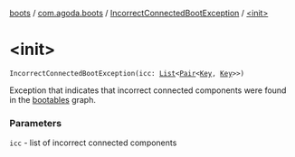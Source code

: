 [boots](../../index.md) / [com.agoda.boots](../index.md) / [IncorrectConnectedBootException](index.md) / [&lt;init&gt;](./-init-.md)

# &lt;init&gt;

`IncorrectConnectedBootException(icc: `[`List`](https://kotlinlang.org/api/latest/jvm/stdlib/kotlin.collections/-list/index.html)`<`[`Pair`](https://kotlinlang.org/api/latest/jvm/stdlib/kotlin/-pair/index.html)`<`[`Key`](../-key/index.md)`, `[`Key`](../-key/index.md)`>>)`

Exception that indicates that incorrect connected components were found in
the [bootables](../-bootable/index.md) graph.

### Parameters

`icc` - list of incorrect connected components